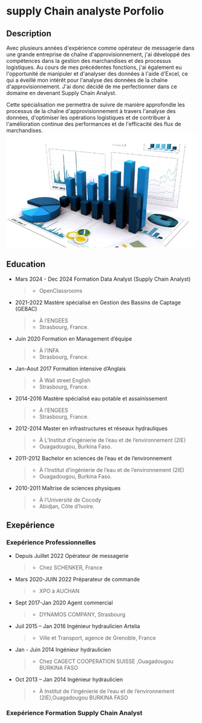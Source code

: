 # supply Chain analyste Porfolio
## Description
Avec plusieurs années d'expérience comme opérateur de messagerie dans une grande entreprise de chaîne d'approvisionnement, j'ai développé des compétences dans la gestion des marchandises et des processus logistiques. Au cours de mes précédentes fonctions, j'ai également eu l'opportunité de manipuler et d'analyser des données à l'aide d'Excel, ce qui a éveillé mon intérêt pour l'analyse des données de la chaîne d'approvisionnement. J'ai donc décidé de me perfectionner dans ce domaine en devenant Supply Chain Analyst.

Cette spécialisation me permettra de suivre de manière approfondie les processus de la chaîne d'approvisionnement à travers l'analyse des données, d'optimiser les opérations logistiques et de contribuer à l'amélioration continue des performances et de l'efficacité des flux de marchandises.
![picture1](/assets/Data-Analyst-Career-Outlook.jpg)

## Education
* Mars 2024 - Dec 2024    Formation Data Analyst (Supply Chain Analyst)
  >  - OpenClassrooms

* 2021-2022     Mastère spécialisé en Gestion des Bassins de Captage (GEBAC)
  >  - À  l’ENGEES
  >  - Strasbourg, France.
* Juin 2020   Formation en Management d’équipe 
  >  - À  l’INFA
  >  - Strasbourg, France.
* Jan-Aout 2017    Formation intensive d’Anglais
  >  - À  Wall street English
  >  - Strasbourg, France.
* 2014-2016     Mastère spécialisé eau potable et assainissement
  >  - À  l’ENGEES
  >  - Strasbourg, France.
* 2012-2014   Master en infrastructures et réseaux hydrauliques
  >  - À  L’Institut d’ingénierie de l’eau et de l’environnement (2IE)
  >  - Ouagadougou, Burkina Faso.
* 2011-2012   Bachelor en sciences de l’eau et de l’environnement
  > - À  l’Institut d’ingénierie de l’eau et de l’environnement (2IE)
  > - Ouagadougou, Burkina Faso.
* 2010-2011   Maîtrise de sciences physiques
  > - À  l’Université de Cocody
  > - Abidjan, Côte d’Ivoire. 
  
## Exepérience

### Exepérience Professionnelles 
* Depuis Juillet 2022            Opérateur de messagerie
  >- Chez SCHENKER, France
* Mars 2020-JUIN 2022   Préparateur de commande
  >- XPO à AUCHAN
* Sept 2017-Jan 2020   Agent commercial
  >- DYNAMOS COMPANY, Strasbourg
* Juil 2015 – Jan 2016  Ingénieur hydraulicien Artelia
  >- Ville et Transport, agence de Grenoble, France
* Jan - Juin 2014    Ingénieur hydraulicien
  >- Chez CAGECT COOPERATION SUISSE ,Ouagadougou BURKINA FASO 
* Oct 2013 – Jan 2014  Ingénieur hydraulicien 
  >- À Institut de l’ingénierie de l’eau et de l’environnement (2IE),Ouagadougou BURKINA FASO  
### Exepérience Formation Supply Chain Analyst


